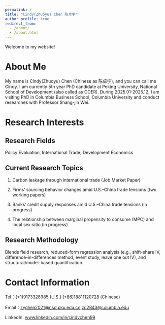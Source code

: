 ```yaml
---
permalink: /
title: "Cindy(Zhuoyu) Chen 陈卓宇"
author_profile: true
redirect_from: 
  - /about/
  - /about.html
---
```

Welcome to my website!

About Me 
======
​My name is Cindy(Zhuoyu) Chen (Chinese as 陈卓宇), and you can call me Cindy. I am currently 5th year PhD candidate at Peking University, National School of Development (also called as CCER). During 2025.01-2025.12, I am visiting PhD in Columbia Business School, Columbia University and conduct researches with Professor Shang-jin Wei.

Research Interests
======
Research Fields
------
Policy Evaluation, International Trade, Development Economics

Current Research Topics
------
1. Carbon leakage through international trade (Job Market Paper)

2. Firms’ sourcing behavior changes amid U.S.–China trade tensions (two working papers)

3. Banks’ credit supply responses amid U.S.–China trade tensions (in progress)

4. The relationship between marginal propensity to consume (MPC) and local sex ratio (in progress)

Research Methodology
------
Blends field research, reduced-form regression analysis (e.g., shift-share IV, difference-in-differences method, event study, leave one out IV), and structural/model-based quantification.


Contact Information
======
Tel：(+1)9173328985 (U.S.)	(+86)18811120728 (Chinese)

Email：zychen2021@nsd.pku.edu.cn	zc2843@columbia.edu

LinkedIn: www.linkedin.com/in/cindychen99

